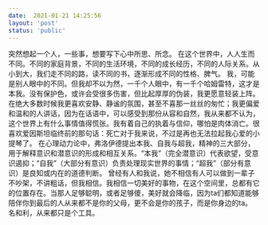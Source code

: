 ```yaml
---
date:  2021-01-21 14:25:56
layout: 'post'
status: 'public'
---
```


突然想起一个人，一些事，想要写下心中所思、所念。
在这个世界中，人人生而不同。不同的家庭背景，不同的生活环境，不同的成长经历，不同的人际关系。从小到大，我们走不同的路，读不同的书，逐渐形成不同的性格、脾气。
我，可能是别人眼中的不同。但我却不以为然，一千个人眼中，有一千个哈姆雷特，这才是本我。没有保护色，或许会受很多伤害，但比起厚厚的伪装，我更愿意轻装上阵。
在绝大多数时候我更喜欢安静、静谧的氛围，甚至不喜那一丝丝的匆忙；我更偏爱和温和的人讲话，因为在话语中，可以感受到那份从容和自然，我从来都不认为，这个世界上有什么事情值得慌张。我有着自己的执着与信仰，哪怕是肉体消亡。很喜欢爱因斯坦临终前的那句话：死亡对于我来说，不过是再也无法拉起我心爱的小提琴了。
在心理动力论中，弗洛伊德提出本我、自我与超我，精神的三大部分，用于解释意识和潜意识的形成和相互关系。“本我”（完全潜意识）代表欲望，受意识遏抑；“自我”（大部分有意识）负责处理现实世界的事情；“超我”（部分有意识）是良知或内在的道德判断。
曾经有人和我说，她不相信有人可以做到一辈子不吵架，不讲粗话，但我相信。我相信一切美好的事物，在这个空间里，总都有它的位置存在。当那人足够聪明，或者足够傻，美好就会降临，因为ta们都知道能够陪伴你到最后的人从来都不是你的父母，更不会是你的孩子，而是你身边的ta。
名和利，从来都只是个工具。
